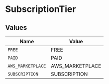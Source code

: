 # SubscriptionTier


## Values

| Name              | Value             |
| ----------------- | ----------------- |
| `FREE`            | FREE              |
| `PAID`            | PAID              |
| `AWS_MARKETPLACE` | AWS_MARKETPLACE   |
| `SUBSCRIPTION`    | SUBSCRIPTION      |